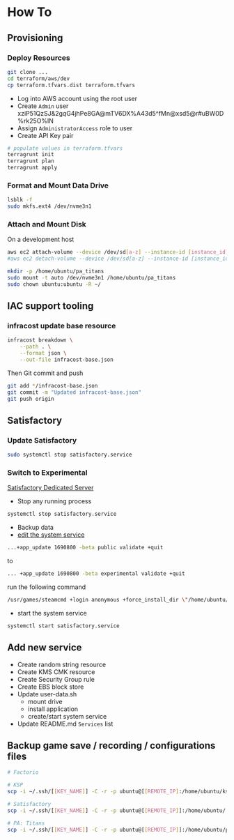 # How To

## Provisioning

### Deploy Resources

```sh
git clone ...
cd terraform/aws/dev
cp terraform.tfvars.dist terraform.tfvars
```

- Log into AWS account using the root user
- Create `Admin` user xziP51QzSJ&2g*q*G4jhPe8GA@mTV6DX%A43d5^fMn@xsd5@r#uBW0D%rk25O%lN
- Assign `AdministratorAccess` role to user
- Create API Key pair

```sh
# populate values in terraform.tfvars
terragrunt init
terragrunt plan
terragrunt apply
```

### Format and Mount Data Drive

```sh
lsblk -f
sudo mkfs.ext4 /dev/nvme3n1
```

### Attach and Mount Disk

On a development host

```sh
aws ec2 attach-volume --device /dev/sd[a-z] --instance-id [instance_id] --volume-id [volume_id] --profile [aws_profile] --region [target_region]
#aws ec2 detach-volume --device /dev/sd[a-z] --instance-id [instance_id] --volume-id [volume_id] --profile [aws_profile] --region [target_region]
```

```sh
mkdir -p /home/ubuntu/pa_titans
sudo mount -t auto /dev/nvme3n1 /home/ubuntu/pa_titans
sudo chown ubuntu:ubuntu -R ~/
```

## IAC support tooling

### infracost update base resource

```sh
infracost breakdown \
    --path . \
    --format json \
    --out-file infracost-base.json
```

Then Git commit and push

```sh
git add */infracost-base.json
git commit -m "Updated infracost-base.json"
git push origin
```

## Satisfactory

### Update Satisfactory

```sh
sudo systemctl stop satisfactory.service
```

### Switch to Experimental

[Satisfactory Dedicated Server](https://satisfactory.fandom.com/wiki/Dedicated_servers)

- Stop any running process

```sh
systemctl stop satisfactory.service
```

- Backup data
- [edit the system service](/etc/systemd/system/satisfactory.service)

```sh
...+app_update 1690800 -beta public validate +quit
```

to

```sh
... +app_update 1690800 -beta experimental validate +quit
```

run the following command

```sh
/usr/games/steamcmd +login anonymous +force_install_dir \"/home/ubuntu/satisfactory\" +app_update 1690800 -beta public validate +quit
```

- start the system service

```sh
systemctl start satisfactory.service
```

## Add new service

- Create random string resource
- Create KMS CMK resource
- Create Security Group rule
- Create EBS block store
- Update user-data.sh
  - mount drive
  - install application
  - create/start system service
- Update README.md `Services` list

## Backup game save / recording / configurations files

```sh
# Factorio

# KSP
scp -i ~/.ssh/[[KEY_NAME]] -C -r -p ubuntu@[[REMOTE_IP]:/home/ubuntu/ksp ./backup/home/ubuntu/ksp

# Satisfactory
scp -i ~/.ssh/[[KEY_NAME]] -C -r -p ubuntu@[[REMOTE_IP]]:/home/ubuntu/.config/Epic/FactoryGame/Saved ./backup/home/ubuntu/.config/Epic/FactoryGame/Saved

# PA: Titans
scp -i ~/.ssh/[[KEY_NAME]] -C -r -p ubuntu@[[REMOTE_IP]]:/home/ubuntu/pa_titans/resources ./backup/home/ubuntu/pa_titans/resources
```
